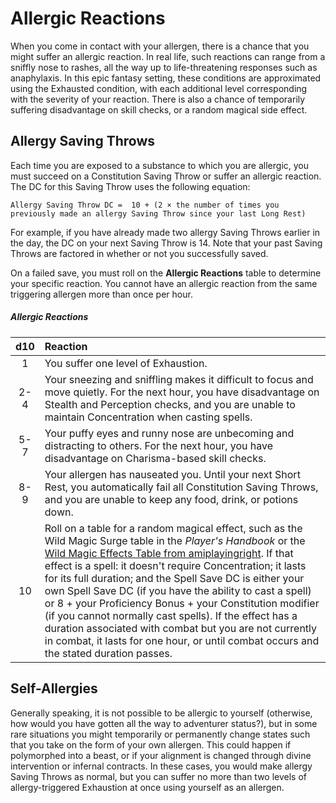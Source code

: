 # Allergic Reactions

When you come in contact with your allergen, there is a chance that you might suffer an allergic reaction. In real life, such reactions can range from a sniffly nose to rashes, all the way up to life-threatening responses such as anaphylaxis. In this epic fantasy setting, these conditions are approximated using the Exhausted condition, with each additional level corresponding with the severity of your reaction. There is also a chance of temporarily suffering disadvantage on skill checks, or a random magical side effect.

## Allergy Saving Throws

Each time you are exposed to a substance to which you are allergic, you must succeed on a Constitution Saving Throw or suffer an allergic reaction. The DC for this Saving Throw uses the following equation:

    Allergy Saving Throw DC =  10 + (2 × the number of times you previously made an allergy Saving Throw since your last Long Rest)

For example, if you have already made two allergy Saving Throws earlier in the day, the DC on your next Saving Throw is 14. Note that your past Saving Throws are factored in whether or not you successfully saved.

On a failed save, you must roll on the **Allergic Reactions** table to determine your specific reaction. You cannot have an allergic reaction from the same triggering allergen more than once per hour.

##### Allergic Reactions

| d10  | Reaction |
|:----:|:-|
| 1    | You suffer one level of Exhaustion. |
| 2-4  | Your sneezing and sniffling makes it difficult to focus and move quietly. For the next hour, you have disadvantage on Stealth and Perception checks, and you are unable to maintain Concentration when casting spells. |
| 5-7  | Your puffy eyes and runny nose are unbecoming and distracting to others. For the next hour, you have disadvantage on Charisma-based skill checks. |
| 8-9  | Your allergen has nauseated you. Until your next Short Rest, you automatically fail all Constitution Saving Throws, and you are unable to keep any food, drink, or potions down. |
|  10  | Roll on a table for a random magical effect, such as the Wild Magic Surge table in the _Player's Handbook_ or the [Wild Magic Effects Table from amiplayingright](https://at.tumblr.com/amiplayingright/wild-magic-effects-the-homebrewery/nhe9h81pfz18). If that effect is a spell: it doesn't require Concentration; it lasts for its full duration; and the Spell Save DC is either your own Spell Save DC (if you have the ability to cast a spell) or 8 + your Proficiency Bonus + your Constitution modifier (if you cannot normally cast spells). If the effect has a duration associated with combat but you are not currently in combat, it lasts for one hour, or until combat occurs and the stated duration passes.

## Self-Allergies

Generally speaking, it is not possible to be allergic to yourself (otherwise, how would you have gotten all the way to adventurer status?), but in some rare situations you might temporarily or permanently change states such that you take on the form of your own allergen. This could happen if polymorphed into a beast, or if your alignment is changed through divine intervention or infernal contracts. In these cases, you would make allergy Saving Throws as normal, but you can suffer no more than two levels of allergy-triggered Exhaustion at once using yourself as an allergen.
